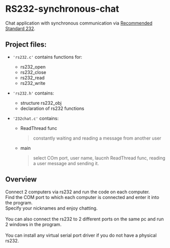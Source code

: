 # RS232-synchronous-chat
Chat application with synchronous communication via [Recommended Standard 232](https://en.wikipedia.org/wiki/RS-232).

## Project files:
- <code>'rs232.c'</code> contains functions for:
	- rs232_open
	- rs232_close
	- rs232_read
	- rs232_write 

- <code>'rs232.h'</code> contains:
	- structure rs232_obj
	- declaration of rs232 functions

- <code>'232chat.c'</code> contains:
	- ReadThread func 
		> сonstantly waiting and reading a message from another user 
  	- main
  	 	> select COm port, user name, laucnh ReadThread func, reading a user message and sending it.

## Overview
Connect 2 computers via rs232 and run the code on each computer.
<br>Find the COM port to which each computer is connected and enter it into the program.
<br>Specify your nicknames and enjoy chatting.
<br>
<br>You can also connect the rs232 to 2 different ports on the same pc and run 2 windows in the program.
<br>
<br>You can install any virtual serial port driver if you do not have a physical rs232.
